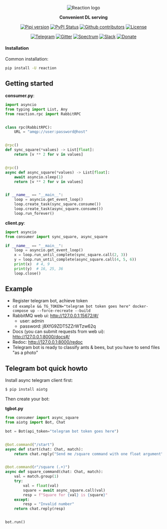 <div align="center">

![Reaction logo](https://raw.githubusercontent.com/catalyst-team/catalyst-pics/master/pics/Reaction_Logo.png)

**Convenient DL serving**

[![Pipi version](https://img.shields.io/pypi/v/reaction.svg)](https://pypi.org/project/catalyst/)
[![PyPI Status](https://pepy.tech/badge/reaction)](https://pepy.tech/project/reaction)
[![Github contributors](https://img.shields.io/github/contributors/catalyst-team/reaction.svg?logo=github&logoColor=white)](https://github.com/catalyst-team/reaction/graphs/contributors)
[![License](https://img.shields.io/github/license/catalyst-team/catalyst.svg)](LICENSE)

[![Telegram](https://img.shields.io/badge/news-on%20telegram-blue)](https://t.me/catalyst_team)
[![Gitter](https://badges.gitter.im/catalyst-team/community.svg)](https://gitter.im/catalyst-team/community?utm_source=badge&utm_medium=badge&utm_campaign=pr-badge)
[![Spectrum](https://img.shields.io/badge/chat-on%20spectrum-blueviolet)](https://spectrum.chat/catalyst)
[![Slack](https://img.shields.io/badge/ODS-slack-red)](https://opendatascience.slack.com/messages/CGK4KQBHD)
[![Donate](https://raw.githubusercontent.com/catalyst-team/catalyst-pics/master/third_party_pics/patreon.png)](https://www.patreon.com/catalyst_team)
</div>

#### Installation

Common installation:
```bash
pip install -U reaction
```

## Getting started

**consumer.py**:
```python
import asyncio
from typing import List, Any
from reaction.rpc import RabbitRPC


class rpc(RabbitRPC):
    URL = "amqp://user:password@host"


@rpc()
def sync_square(*values) -> List[float]:
    return [v ** 2 for v in values]


@rpc()
async def async_square(*values) -> List[float]:
    await asyncio.sleep(1)
    return [v ** 2 for v in values]


if __name__ == "__main__":
    loop = asyncio.get_event_loop()
    loop.create_task(sync_square.consume())
    loop.create_task(async_square.consume())
    loop.run_forever()
```

**client.py**:
```python
import asyncio
from consumer import sync_square, async_square

if __name__ == "__main__":
    loop = asyncio.get_event_loop()
    x = loop.run_until_complete(sync_square.call(2, 3))
    y = loop.run_until_complete(async_square.call(4, 5, 6))
    print(x)  # 4, 9
    print(y)  # 16, 25, 36
    loop.close()
```

## Example
* Register telegram bot, achieve token
* `cd example && TG_TOKEN="telegram bot token goes here" docker-compose up --force-recreate --build`
* RabbitMQ web ui: http://127.0.0.1:15672/#/
  * user: admin
  * password: j8XfG9ZDT5ZZrWTzw62q
* Docs (you can submit requests from web ui): http://127.0.0.1:8000/docs#/
* Redoc: http://127.0.0.1:8000/redoc
* Telegram bot is ready to classify ants & bees, but you have to send files "as a photo"

## Telegram bot quick howto

Install async telegram client first:
```bash
$ pip install aiotg
```

Then create your bot:

**tgbot.py**
```python
from consumer import async_square
from aiotg import Bot, Chat

bot = Bot(api_token="telegram bot token goes here")


@bot.command("/start")
async def start(chat: Chat, match):
    return chat.reply("Send me /square command with one float argument")


@bot.command(r"/square (.+)")
async def square_command(chat: Chat, match):
    val = match.group(1)
    try:
        val = float(val)
        square = await async_square.call(val)
        resp = f"Square for {val} is {square}"
    except:
        resp = "Invalid number"
    return chat.reply(resp)


bot.run()
```
